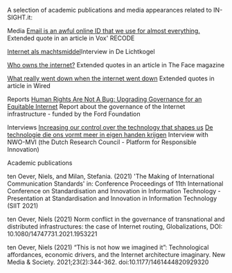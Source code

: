 A selection of academic publications and media appearances related to IN-SIGHT.it:

Media
[Email is an awful online ID that we use for almost everything.](https://www.vox.com/recode/22620276/what-to-do-when-you-get-someone-elses-email-security-vulnerabilities-gmail-inbox-invasion")
Extended quote in an article in Vox' RECODE

[Internet als machtsmiddel](https://delichtkogel.nl/nieuwe-editie/internet-machtsmiddel/)Interview in De Lichtkogel

[Who owns the internet?](https://theface.com/society/internet-outage-fastly-amazon-cloudflare-cnd)
Extended quotes in an article in The Face magazine

[What really went down when the internet went down](https://www.wired.co.uk/article/fastly-internet-outage)
Extended quotes in article in Wired</p>

Reports
[Human Rights Are Not A Bug: Upgrading Governance for an Equitable Internet](https://www.fordfoundation.org/work/learning/research-reports/human-rights-are-not-a-bug-upgrading-governance-for-an-equitable-internet")
Report about the governance of the Internet infrastructure - funded by the Ford Foundation

Interviews
[Increasing our control over the technology that shapes us](https://www.nwo-mvi.nl/node/5883)
[De technologie die ons vormt meer in eigen handen krijgen](https://www.nwo-mvi.nl/nl/node/5883)
Interview with NWO-MVI (the Dutch Research Council - Platform for Responsible Innovation)

Academic publications 

ten Oever, Niels, and Milan, Stefania. (2021) 'The Making of International Communication Standards' in: Conference Proceedings of 11th International Conference on Standardisation and Innovation in Information Technology - Presentation at Standardisation and Innovation in Information Technology (SIIT 2021)

ten Oever, Niels (2021) Norm conflict in the governance of transnational and distributed infrastructures: the case of Internet routing, Globalizations, DOI: 10.1080/14747731.2021.1953221

ten Oever, Niels (2021) “This is not how we imagined it”: Technological affordances, economic drivers, and the Internet architecture imaginary. New Media & Society. 2021;23(2):344-362. doi:10.1177/1461444820929320


